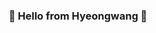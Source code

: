 ### <p align="center">👋 Hello from Hyeongwang 👋</p>

<!-- 깜빡이 -->
<!--
<p align="center">
  <a href="https://github.com/Hyeon-Gwang"><img src="https://typing-text-svg.herokuapp.com?color=%2336BCF7&center=true&vCenter=true&lines=web+developer;JS+%2B+TS)](https://git.io/typing-svg"></a>
</p>
-->


<!--
**Hyeon-Gwang/Hyeon-Gwang** is a ✨ _special_ ✨ repository because its `README.md` (this file) appears on your GitHub profile.

Here are some ideas to get you started:

- 🔭 I’m currently working on ...

- 👯 I’m looking to collaborate on ...
- 🤔 I’m looking for help with ...
- 💬 Ask me about ...
- 📫 How to reach me: ...
- 😄 Pronouns: ...
- ⚡ Fun fact: ...
-->
